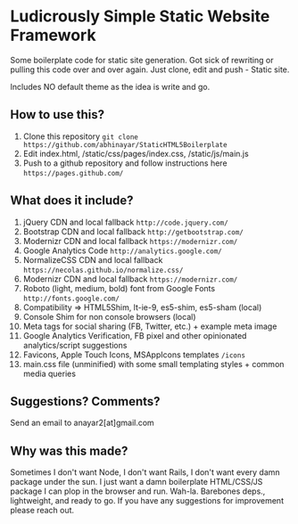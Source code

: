 Ludicrously Simple Static Website Framework
=======================

Some boilerplate code for static site generation. 
Got sick of rewriting or pulling this code over and over again.
Just clone, edit and push - Static site.

Includes NO default theme as the idea is write and go.


## How to use this?
1. Clone this repository `git clone https://github.com/abhinayar/StaticHTML5Boilerplate`
1. Edit index.html, /static/css/pages/index.css, /static/js/main.js
1. Push to a github repository and follow instructions here `https://pages.github.com/`

## What does it include?
1. jQuery CDN and local fallback `http://code.jquery.com/`
1. Bootstrap CDN and local fallback `http://getbootstrap.com/`
1. Modernizr CDN and local fallback `https://modernizr.com/`
1. Google Analytics Code `http://analytics.google.com/`
1. NormalizeCSS CDN and local fallback `https://necolas.github.io/normalize.css/`
1. Modernizr CDN and local fallback `https://modernizr.com/`
1. Roboto (light, medium, bold) font from Google Fonts `http://fonts.google.com/`
1. Compatibility => HTML5Shim, lt-ie-9, es5-shim, es5-sham (local)
1. Console Shim for non console browsers (local)
1. Meta tags for social sharing (FB, Twitter, etc.) + example meta image
1. Google Analytics Verification, FB pixel and other opinionated analytics/script suggestions
1. Favicons, Apple Touch Icons, MSAppIcons templates `/icons`
1. main.css file (unminified) with some small templating styles + common media queries

## Suggestions? Comments?
Send an email to anayar2[at]gmail.com

## Why was this made?
Sometimes I don't want Node, I don't want Rails, I don't want every damn package under the sun. I just want a damn boilerplate HTML/CSS/JS package I can plop in the browser and run. Wah-la. Barebones deps., lightweight, and ready to go. If you have any suggestions for improvement please reach out.
